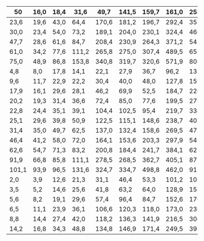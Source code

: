| 50    | 16,0   | 18,4   | 31,6   | 49,7   | 141,5   | 159,7   | 161,0   | 253,9   | 338,4   | 216,7   | 43,8   | 19,2   |   1649,4 |
|-------|--------|--------|--------|--------|---------|---------|---------|---------|---------|---------|--------|--------|----------|
| 23,6  | 19,6   | 43,0   | 64,4   | 170,6  | 181,2   | 196,7   | 292,4   | 358,4   | 270,8   | 63,1    | 28,3   | 1699,4 |       40 |
| 30,0  | 23,4   | 54,0   | 73,2   | 189,1  | 204,0   | 230,1   | 324,4   | 466,7   | 344,0   | 103,7   | 33,2   | 1843,2 |       30 |
| 47,7  | 28,6   | 61,6   | 84,7   | 208,4  | 230,9   | 264,3   | 371,2   | 541,0   | 419,8   | 150,9   | 41,7   | 1961,4 |       20 |
| 61,0  | 34,2   | 77,6   | 111,2  | 265,8  | 275,0   | 307,4   | 489,5   | 651,2   | 567,1   | 259,6   | 58,7   | 2274,1 |       10 |
| 75,0  | 48,9   | 86,8   | 153,8  | 340,8  | 319,7   | 320,6   | 571,9   | 800,3   | 635,3   | 312,2   | 77,1   | 2336,5 |        5 |
| 4,8   | 8,0    | 17,8   | 14,1   | 22,1   | 27,9    | 36,7    | 96,2    | 133,8   | 57,3    | 8,5     | 1,6    | 1214,2 |       95 |
| 9,6   | 11,7   | 22,9   | 22,2   | 30,4   | 40,0    | 48,0    | 127,8   | 159,6   | 85,4    | 17,0    | 3,3    | 1357,3 |       90 |
| 17,9  | 16,1   | 29,6   | 28,1   | 46,2   | 69,9    | 52,5    | 184,7   | 220,4   | 122,8   | 22,5    | 8,5    | 1451,6 |       80 |
| 20,2  | 19,3   | 31,4   | 36,6   | 72,4   | 85,0    | 77,6    | 199,5   | 278,5   | 154,8   | 27,1    | 15,9   | 1581,6 |       70 |
| 22,8  | 24,4   | 35,1   | 39,1   | 104,4  | 102,5   | 95,4    | 219,7   | 334,2   | 257,4   | 37,2    | 19,5   | 1713,0 |       60 |
| 25,1  | 29,6   | 39,8   | 50,9   | 122,5  | 115,1   | 148,6   | 238,7   | 405,8   | 308,0   | 56,2    | 23,5   | 1758,0 |       50 |
| 31,4  | 35,0   | 49,7   | 62,5   | 137,0  | 132,4   | 158,6   | 269,5   | 473,2   | 389,6   | 88,3    | 28,7   | 1850,5 |       40 |
| 46,4  | 41,2   | 58,0   | 72,0   | 164,1  | 153,6   | 203,3   | 297,9   | 549,3   | 477,7   | 116,5   | 38,6   | 2048,9 |       30 |
| 62,6  | 54,7   | 71,3   | 83,2   | 200,8  | 184,4   | 241,7   | 384,1   | 629,0   | 543,2   | 161,2   | 57,9   | 2228,4 |       20 |
| 91,9  | 66,8   | 85,8   | 111,1  | 278,5  | 268,5   | 362,7   | 405,1   | 871,5   | 700,8   | 226,6   | 68,5   | 2481,6 |       10 |
| 101,1 | 93,9   | 96,5   | 131,6  | 324,7  | 334,7   | 498,8   | 462,0   | 917,1   | 808,3   | 257,3   | 97,7   | 2691,5 |        5 |
| 2,0   | 3,9    | 12,6   | 21,3   | 31,1   | 46,4    | 53,3    | 101,2   | 103,9   | 44,5    | 4,5     | 0,0    | 1087,2 |       95 |
| 3,5   | 5,2    | 14,6   | 25,6   | 41,8   | 63,2    | 64,0    | 128,9   | 154,2   | 83,8    | 7,5     | 0,9    | 1169,6 |       90 |
| 5,6   | 8,2    | 19,1   | 29,6   | 57,4   | 96,4    | 84,7    | 152,6   | 176,3   | 109,3   | 13,2    | 4,5    | 1374,5 |       80 |
| 6,5   | 11,1   | 23,9   | 36,1   | 106,6  | 120,3   | 118,0   | 173,0   | 230,1   | 131,0   | 25,5    | 8,7    | 1461,6 |       70 |
| 8,8   | 14,4   | 27,4   | 42,0   | 118,2  | 136,3   | 141,9   | 216,5   | 300,3   | 152,2   | 33,1    | 14,1   | 1587,5 |       60 |
| 14,2  | 16,8   | 34,3   | 48,8   | 134,8  | 146,9   | 171,4   | 249,5   | 393,2   | 209,7   | 42,1    | 18,6   | 1691,3 |       50 |